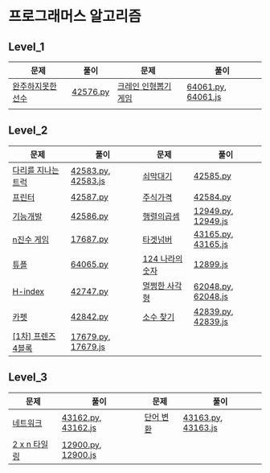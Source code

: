 # 프로그래머스 알고리즘

## Level_1

| 문제                                                         | 풀이                   |문제|풀이|
| ------------------------------------------------------------ | ---------------------- |------------------------------------------------------------|------------------------------------------------------------|
| [완주하지못한선수](https://programmers.co.kr/learn/courses/30/lessons/42576?language=javascript) | [42576.py](./level1/42576.py) |[크레인 인형뽑기 게임](https://programmers.co.kr/learn/courses/30/lessons/64061?language=python3)|[64061.py](./level1/64061.py), [64061.js](./level1/64061.js)|
|                                                              |  |||




## Level_2

| 문제                                                         | 풀이                                                         | 문제                                                         | 풀이                                                         |
| ------------------------------------------------------------ | ------------------------------------------------------------ | ------------------------------------------------------------ | ------------------------------------------------------------ |
| [다리를 지나는 트럭](https://programmers.co.kr/learn/courses/30/lessons/42583) | [42583.py](./level2/42583.py), [42583.js](./level2/42583.js) | [쇠막대기](https://programmers.co.kr/learn/courses/30/lessons/42585) | [42585.py](./level2/42585.py)                                |
| [프린터](https://programmers.co.kr/learn/courses/30/lessons/42587) | [42587.py](./level2/42587.py)                                | [주식가격](https://programmers.co.kr/learn/courses/30/lessons/42584) | [42584.py](./level2/42584.py)                                |
| [기능개발](https://programmers.co.kr/learn/courses/30/lessons/42586) | [42586.py](./level2/42586.py)                                | [행렬의곱셈](https://programmers.co.kr/learn/courses/30/lessons/12949) | [12949.py](./level2/12949.py), [12949.js](./level2/12949.js) |
| [n진수 게임](https://programmers.co.kr/learn/courses/30/lessons/17687) | [17687.py](./level2/17687.py)                                | [타겟넘버](https://programmers.co.kr/learn/courses/30/lessons/43165) | [43165.py](./level2/43165.py), [43165.js](./level2/43165.js) |
| [튜플](https://programmers.co.kr/learn/courses/30/lessons/64065?language=python3) | [64065.py](./level2/64065.py)                                | [124 나라의 숫자](https://programmers.co.kr/learn/courses/30/lessons/12899?language=javascript) | [12899.js](./level2/12899.js)                                |
| [H-index](https://programmers.co.kr/learn/courses/30/lessons/42747) | [42747.py](./level2/42747.py)                                | [멀쩡한 사각형](https://programmers.co.kr/learn/courses/30/lessons/62048?language=python3) | [62048.py](./level2/62048.py), [62048.js](./level2/62048.js) |
| [카펫](https://programmers.co.kr/learn/courses/30/lessons/42842) | [42842.py](./level2/42842.py)                                | [소수 찾기](https://programmers.co.kr/learn/courses/30/lessons/42839) | [42839.py](./level2/42839.py), [42839.js](./level2/42839.js) |
| [[1차] 프렌즈 4블록](https://programmers.co.kr/learn/courses/30/lessons/17679) | [17679.py](./level2/17679.py), [17679.js](./level2/17679.js) |                                                              |                                                              |



## Level_3

| 문제                                                         | 풀이                                                         | 문제                                                         | 풀이                                                         |
| ------------------------------------------------------------ | ------------------------------------------------------------ | ------------------------------------------------------------ | ------------------------------------------------------------ |
| [네트워크](https://programmers.co.kr/learn/courses/30/lessons/43162?language=python3) | [43162.py](./level3/43162.py), [43162.js](./level3/43162.js) | [단어 변환](https://programmers.co.kr/learn/courses/30/lessons/43163?language=python3) | [43163.py](./level3/43163.py), [43163.js](./level3/43163.js) |
| [2 x n 타일링](https://programmers.co.kr/learn/courses/30/lessons/12900?language=javascript) | [12900.py](./level3/12900.py), [12900.js](./level3/12900.js) |                                                              |                                                              |

